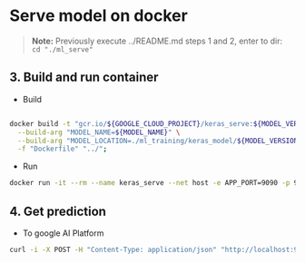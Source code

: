 # Serve model on docker

> **Note:** Previously execute ../README.md steps 1 and 2, enter to dir:
  </br> `cd "./ml_serve"`

## 3. Build and run container
- Build
```bash

docker build -t "gcr.io/${GOOGLE_CLOUD_PROJECT}/keras_serve:${MODEL_VERSION}" \
  --build-arg "MODEL_NAME=${MODEL_NAME}" \
  --build-arg "MODEL_LOCATION=./ml_training/keras_model/${MODEL_VERSION}/" \
  -f "Dockerfile" "../";
```
- Run
```bash
docker run -it --rm --name keras_serve --net host -e APP_PORT=9090 -p 9090:9090 -p 8500:8500 "gcr.io/${GOOGLE_CLOUD_PROJECT}/keras_serve:${MODEL_VERSION}";
```

## 4. Get prediction
- To google AI Platform
```bash
curl -i -X POST -H "Content-Type: application/json" "http://localhost:9090/v1/models/${MODEL_NAME}:predict" -d "${BODY}";
```
